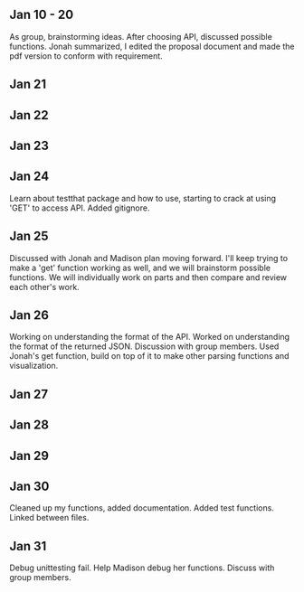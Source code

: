 ## Jan 10 - 20
As group, brainstorming ideas. After choosing API, discussed possible functions. Jonah summarized, I edited the proposal document and made the pdf version to conform with requirement.

## Jan 21

## Jan 22

## Jan 23

## Jan 24
Learn about testthat package and how to use, starting to crack at using 'GET' to access API. Added gitignore.

## Jan 25
Discussed with Jonah and Madison plan moving forward. I'll keep trying to make a 'get' function working as well, and we will brainstorm possible functions. We will individually work on parts and then compare and review each other's work.

## Jan 26
Working on understanding the format of the API. Worked on understanding the format of the returned JSON. Discussion with group members. Used Jonah's get function, build on top of it to make other parsing functions and visualization.

## Jan 27

## Jan 28

## Jan 29

## Jan 30
Cleaned up my functions, added documentation. Added test functions. Linked between files.

## Jan 31
Debug unittesting fail. Help Madison debug her functions. Discuss with group members.
